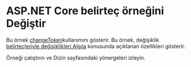# <a name="aspnet-core-change-token-sample"></a>ASP.NET Core belirteç örneğini Değiştir

Bu örnek [changeToken](https://docs.microsoft.com/dotnet/api/microsoft.extensions.primitives.changetoken)kullanımını gösterir. Bu örnek, değişiklik [belirteçleriyle değişiklikleri Algıla](https://docs.microsoft.com/aspnet/core/fundamentals/change-tokens) konusunda açıklanan özellikleri gösterir.

Örneği çalıştırın ve Dizin sayfasındaki yönergeleri izleyin.

